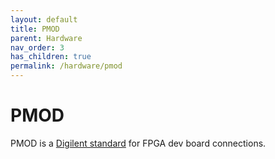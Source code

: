 ```yaml
---
layout: default
title: PMOD
parent: Hardware
nav_order: 3
has_children: true
permalink: /hardware/pmod
---
```


# PMOD

PMOD is a [Digilent standard](//digilentinc.com/Pmods/Digilent-Pmod_%20Interface_Specification.pdf) for FPGA dev board connections.